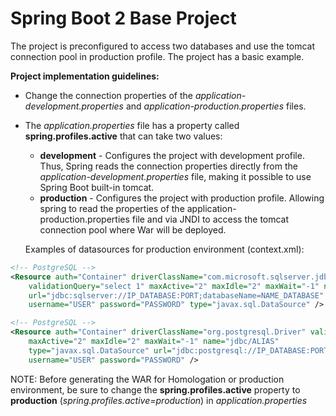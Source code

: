 # Spring Boot 2 Base Project

The project is preconfigured to access two databases and use the tomcat connection pool in production profile. The project has a basic example.

**Project implementation guidelines:**

*  Change the connection properties of the *application-development.properties* and *application-production.properties* files.

*  The *application.properties* file has a property called **spring.profiles.active** that can take two values:

      * **development** - Configures the project with development profile. Thus, Spring reads the connection properties directly from the *application-development.properties* file, making it possible to use Spring Boot built-in tomcat.
      * **production** - Configures the project with production profile. Allowing spring to read the properties of the application-production.properties file and via JNDI to access the tomcat connection pool where War will be deployed.
      
      Examples of datasources for production environment (context.xml):
      
``` xml
<!-- PostgreSQL -->
<Resource auth="Container" driverClassName="com.microsoft.sqlserver.jdbc.SQLServerDriver" 
	validationQuery="select 1" maxActive="2" maxIdle="2" maxWait="-1" name="jdbc/ALIAS" 
	url="jdbc:sqlserver://IP_DATABASE:PORT;databaseName=NAME_DATABASE"
	username="USER" password="PASSWORD" type="javax.sql.DataSource" />
```      

``` xml
<!-- PostgreSQL -->
<Resource auth="Container" driverClassName="org.postgresql.Driver" validationquery="SELECT 1" 
	maxActive="2" maxIdle="2" maxWait="-1" name="jdbc/ALIAS"	
	type="javax.sql.DataSource" url="jdbc:postgresql://IP_DATABASE:PORT/NAME_DATABASE"
	username="USER" password="PASSWORD" />
```    


NOTE: Before generating the WAR for Homologation or production environment, be sure to change the **spring.profiles.active** property to **production** (*spring.profiles.active=production*) in *application.properties*
